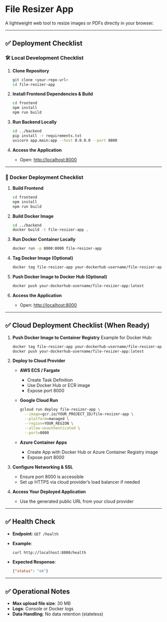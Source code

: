 # File Resizer App

A lightweight web tool to resize images or PDFs directly in your browser.

---

## ✅ Deployment Checklist

### 🛠️ Local Development Checklist

1. **Clone Repository**

   ```bash
   git clone <your-repo-url>
   cd file-resizer-app
   ```

2. **Install Frontend Dependencies & Build**

   ```bash
   cd frontend
   npm install
   npm run build
   ```

3. **Run Backend Locally**

   ```bash
   cd ../backend
   pip install -r requirements.txt
   uvicorn app.main:app --host 0.0.0.0 --port 8000
   ```

4. **Access the Application**

   * Open: [http://localhost:8000](http://localhost:8000)

---

### 🐳 Docker Deployment Checklist

1. **Build Frontend**

   ```bash
   cd frontend
   npm install
   npm run build
   ```

2. **Build Docker Image**

   ```bash
   cd ../backend
   docker build -t file-resizer-app .
   ```

3. **Run Docker Container Locally**

   ```bash
   docker run -p 8000:8000 file-resizer-app
   ```

4. **Tag Docker Image (Optional)**

   ```bash
   docker tag file-resizer-app your-dockerhub-username/file-resizer-app:latest
   ```

5. **Push Docker Image to Docker Hub (Optional)**

   ```bash
   docker push your-dockerhub-username/file-resizer-app:latest
   ```

6. **Access the Application**

   * Open: [http://localhost:8000](http://localhost:8000)

---

## ✅ Cloud Deployment Checklist (When Ready)

1. **Push Docker Image to Container Registry**
   Example for Docker Hub:

   ```bash
   docker tag file-resizer-app your-dockerhub-username/file-resizer-app:latest
   docker push your-dockerhub-username/file-resizer-app:latest
   ```

2. **Deploy to Cloud Provider**

   * **AWS ECS / Fargate**

     * Create Task Definition
     * Use Docker Hub or ECR image
     * Expose port 8000

   * **Google Cloud Run**

     ```bash
     gcloud run deploy file-resizer-app \
       --image=gcr.io/YOUR_PROJECT_ID/file-resizer-app \
       --platform=managed \
       --region=YOUR_REGION \
       --allow-unauthenticated \
       --port=8000
     ```

   * **Azure Container Apps**

     * Create App with Docker Hub or Azure Container Registry image
     * Expose port 8000

3. **Configure Networking & SSL**

   * Ensure port 8000 is accessible
   * Set up HTTPS via cloud provider’s load balancer if needed

4. **Access Your Deployed Application**

   * Use the generated public URL from your cloud provider

---

## ✅ Health Check

* **Endpoint**: `GET /health`
* **Example**:

  ```bash
  curl http://localhost:8000/health
  ```
* **Expected Response**:

  ```json
  {"status": "ok"}
  ```

---

## ✅ Operational Notes

* **Max upload file size**: 30 MB
* **Logs**: Console or Docker logs
* **Data Handling**: No data retention (stateless)


